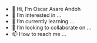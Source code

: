 - 👋 Hi, I’m Oscar Asare Andoh
- 👀 I’m interested in ...
- 🌱 I’m currently learning ...
- 💞️ I’m looking to collaborate on ...
- 📫 How to reach me ...

<!---
osandohkwaku/osandohkwaku is a ✨ special ✨ repository because its `README.md` (this file) appears on your GitHub profile.
You can click the Preview link to take a look at your changes.
--->
